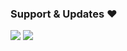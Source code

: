 ### Support & Updates ❤️

<a href="https://t.me/U_Y_H"><img src="https://img.shields.io/badge/Join-Group%20Support-blue.svg?style=for-the-badge&logo=Telegram"></a> <a href="https://t.me/U_Y_H"><img src="https://img.shields.io/badge/Join-Updates%20Channel-blue.svg?style=for-the-badge&logo=Telegram"></a>

